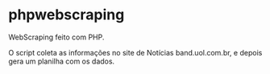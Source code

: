 # phpwebscraping
WebScraping feito com PHP.

O script coleta as informações no site de Notícias band.uol.com.br, e depois gera um planilha com os dados.
